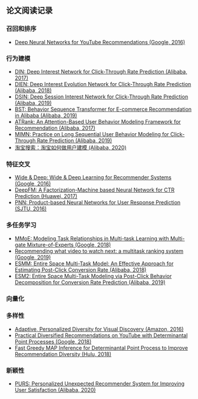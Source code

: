## 论文阅读记录

### 召回和排序
* [Deep Neural Networks for YouTube Recommendations (Google, 2016)](https://static.googleusercontent.com/media/research.google.com/en//pubs/archive/45530.pdf) <br />

### 行为建模
* [DIN: Deep Interest Network for Click-Through Rate Prediction (Alibaba, 2017)](https://arxiv.org/abs/1706.06978) <br />
* [DIEN: Deep Interest Evolution Network for Click-Through Rate Prediction (Alibaba, 2018)](https://arxiv.org/abs/1809.03672) <br />
* [DSIN: Deep Session Interest Network for Click-Through Rate Prediction (Alibaba, 2019)](https://arxiv.org/abs/1905.06482) <br />
* [BST: Behavior Sequence Transformer for E-commerce Recommendation in Alibaba (Alibaba, 2019)](https://arxiv.org/abs/1905.06874) <br />
* [ATRank: An Attention-Based User Behavior Modeling Framework for Recommendation (Alibaba, 2017)](https://arxiv.org/abs/1711.06632) <br />
* [MIMN: Practice on Long Sequential User Behavior Modeling for Click-Through Rate Prediction (Alibaba, 2019)](https://arxiv.org/abs/1905.09248) <br />
* [淘宝搜索：淘宝如何做用户建模 (Alibaba, 2020)](https://mp.weixin.qq.com/s/3urKkPfhi4JC7Qe2pLclsg) <br />

### 特征交叉
* [Wide & Deep: Wide & Deep Learning for Recommender Systems (Google, 2016)](https://arxiv.org/abs/1606.07792) <br />
* [DeepFM: A Factorization-Machine based Neural Network for CTR Prediction (Huawei, 2017)](https://arxiv.org/abs/1703.04247) <br />
* [PNN: Product-based Neural Networks for User Response Prediction (SJTU, 2016)](https://arxiv.org/abs/1611.00144) <br />


### 多任务学习
* [MMoE: Modeling Task Relationships in Multi-task Learning with Multi-gate Mixture-of-Experts (Google, 2018)](https://dl.acm.org/doi/10.1145/3219819.3220007) <br />
* [Recommending what video to watch next: a multitask ranking system (Google, 2019)](https://dl.acm.org/doi/10.1145/3298689.3346997) <br />
* [ESMM: Entire Space Multi-Task Model: An Effective Approach for Estimating Post-Click Conversion Rate (Alibaba, 2018)](https://arxiv.org/abs/1804.07931) <br />
* [ESM2: Entire Space Multi-Task Modeling via Post-Click Behavior Decomposition for Conversion Rate Prediction (Alibaba, 2019)](https://arxiv.org/abs/1910.07099) <br />


### 向量化

### 多样性
* [Adaptive, Personalized Diversity for Visual Discovery (Amazon, 2016)](https://arxiv.org/abs/1810.01477) <br />
* [Practical Diversified Recommendations on YouTube with Determinantal Point Processes (Google, 2018)](https://dl.acm.org/doi/pdf/10.1145/3269206.3272018) <br />
* [Fast Greedy MAP Inference for Determinantal Point Process to Improve Recommendation Diversity (Hulu, 2018)](https://arxiv.org/abs/1709.05135) <br />

### 新颖性
* [PURS: Personalized Unexpected Recommender System for Improving User Satisfaction (Alibaba, 2020)](https://lpworld.github.io/files/recsys20.pdf) <br />
